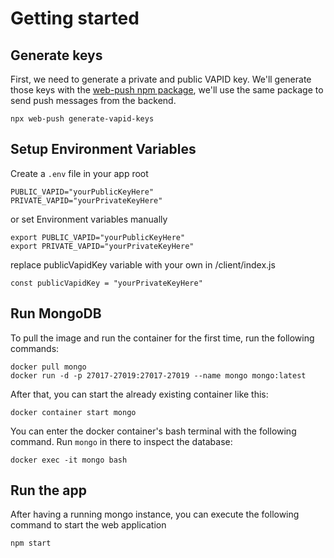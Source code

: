 # Getting started

## Generate keys 

First, we need to generate a private and public VAPID key. We'll generate those keys with the [web-push npm package](https://www.npmjs.com/package/web-push), we'll use the same package to send push messages from the backend.

```
npx web-push generate-vapid-keys
```

## Setup Environment Variables
Create a `.env` file in your app root 

```
PUBLIC_VAPID="yourPublicKeyHere"
PRIVATE_VAPID="yourPrivateKeyHere"
```

or set Environment variables manually

```
export PUBLIC_VAPID="yourPublicKeyHere"
export PRIVATE_VAPID="yourPrivateKeyHere"
```

replace publicVapidKey variable with your own in /client/index.js
```
const publicVapidKey = "yourPrivateKeyHere"
```

## Run MongoDB

To pull the image and run the container for the first time, run the following commands:

```
docker pull mongo
docker run -d -p 27017-27019:27017-27019 --name mongo mongo:latest
```

After that, you can start the already existing container like this:

```
docker container start mongo
```

You can enter the docker container's bash terminal with the following command. Run `mongo` in there to inspect the database:

```
docker exec -it mongo bash
```

## Run the app

After having a running mongo instance, you can execute the following command to start the web application

```
npm start
```
